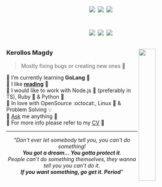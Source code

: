 <h1 align="center">
  <!-- DARK -->
  <a href="https://gh-most-followed.pages.dev/egypt#gh-dark-mode-only"><img src="https://t.ly/tjuuN" /></a>
  <a href="https://kounter.kerolloz.dev#gh-dark-mode-only"><img src="https://t.ly/4v7yI" /></a>
  <a href="https://aktive.kerolloz.dev#gh-dark-mode-only"><img src="https://t.ly/f0B6A" /></a>

  <!-- LIGHT  -->
  <a href="https://gh-most-followed.pages.dev/egypt#gh-light-mode-only"><img src="https://t.ly/L6jm8" /></a>
  <a href="https://kounter.kerolloz.dev#gh-light-mode-only"><img src="https://t.ly/QnGhe" /></a>
  <a href="https://aktive.kerolloz.dev#gh-light-mode-only"><img src="https://t.ly/zbbvy" /></a>
</h1>

<img align="right" src="https://github.com/kerolloz/kerolloz/assets/36763164/cb407484-56b3-4b1a-b470-8d84855e2e1e" width="30%" />

### Kerollos Magdy
> Mostly fixing bugs or creating new ones 🐞

🔹 I’m currently learning **GoLang** 💙  
🔸 I like [**reading**](//goodreads.com/kerolloz) 📘  
🔹 I would like to work with Node.js 💚 (preferably in TS), Ruby 💎 & Python 🐍  
🔸 In love with OpenSource :octocat:, Linux 🐧 & Problem Solving 💡  
🔹 [Ask](https://github.com/kerolloz/kerolloz/discussions/new?category=q-a) me anything 💭  
🔸 For more info please refer to my [CV](https://t.ly/JKHWd)  📑 

<hr />
<div align="center">
  <i>"Don't ever let somebody tell you, you can't do something! <br><b>You got a dream… You gotta protect it</b>.<br> People can’t do something themselves, they wanna tell you you can’t do it. <br><b>If you want something, go get it. Period</b>"</i>
</div>

